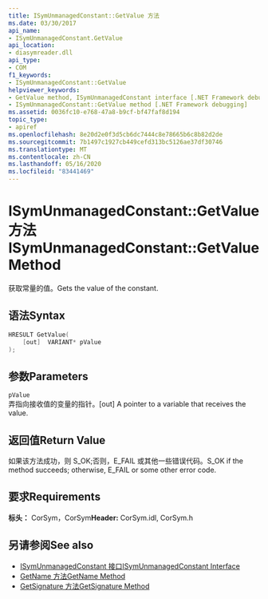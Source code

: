 ```yaml
---
title: ISymUnmanagedConstant::GetValue 方法
ms.date: 03/30/2017
api_name:
- ISymUnmanagedConstant.GetValue
api_location:
- diasymreader.dll
api_type:
- COM
f1_keywords:
- ISymUnmanagedConstant::GetValue
helpviewer_keywords:
- GetValue method, ISymUnmanagedConstant interface [.NET Framework debugging]
- ISymUnmanagedConstant::GetValue method [.NET Framework debugging]
ms.assetid: 0036fc10-e768-47a8-b9cf-bf47faf8d194
topic_type:
- apiref
ms.openlocfilehash: 8e20d2e0f3d5cb6dc7444c8e78665b6c8b82d2de
ms.sourcegitcommit: 7b1497c1927cb449cefd313bc5126ae37df30746
ms.translationtype: MT
ms.contentlocale: zh-CN
ms.lasthandoff: 05/16/2020
ms.locfileid: "83441469"
---
```

# <a name="isymunmanagedconstantgetvalue-method"></a><span data-ttu-id="37dbd-102">ISymUnmanagedConstant::GetValue 方法</span><span class="sxs-lookup"><span data-stu-id="37dbd-102">ISymUnmanagedConstant::GetValue Method</span></span>
<span data-ttu-id="37dbd-103">获取常量的值。</span><span class="sxs-lookup"><span data-stu-id="37dbd-103">Gets the value of the constant.</span></span>  
  
## <a name="syntax"></a><span data-ttu-id="37dbd-104">语法</span><span class="sxs-lookup"><span data-stu-id="37dbd-104">Syntax</span></span>  
  
```cpp  
HRESULT GetValue(  
    [out]  VARIANT* pValue  
);  
```  
  
## <a name="parameters"></a><span data-ttu-id="37dbd-105">参数</span><span class="sxs-lookup"><span data-stu-id="37dbd-105">Parameters</span></span>  
 `pValue`  
 <span data-ttu-id="37dbd-106">弄指向接收值的变量的指针。</span><span class="sxs-lookup"><span data-stu-id="37dbd-106">[out] A pointer to a variable that receives the value.</span></span>  
  
## <a name="return-value"></a><span data-ttu-id="37dbd-107">返回值</span><span class="sxs-lookup"><span data-stu-id="37dbd-107">Return Value</span></span>  
 <span data-ttu-id="37dbd-108">如果该方法成功，则 S_OK;否则，E_FAIL 或其他一些错误代码。</span><span class="sxs-lookup"><span data-stu-id="37dbd-108">S_OK if the method succeeds; otherwise, E_FAIL or some other error code.</span></span>  
  
## <a name="requirements"></a><span data-ttu-id="37dbd-109">要求</span><span class="sxs-lookup"><span data-stu-id="37dbd-109">Requirements</span></span>  
 <span data-ttu-id="37dbd-110">**标头：** CorSym，CorSym</span><span class="sxs-lookup"><span data-stu-id="37dbd-110">**Header:** CorSym.idl, CorSym.h</span></span>  
  
## <a name="see-also"></a><span data-ttu-id="37dbd-111">另请参阅</span><span class="sxs-lookup"><span data-stu-id="37dbd-111">See also</span></span>

- [<span data-ttu-id="37dbd-112">ISymUnmanagedConstant 接口</span><span class="sxs-lookup"><span data-stu-id="37dbd-112">ISymUnmanagedConstant Interface</span></span>](isymunmanagedconstant-interface.md)
- [<span data-ttu-id="37dbd-113">GetName 方法</span><span class="sxs-lookup"><span data-stu-id="37dbd-113">GetName Method</span></span>](isymunmanagedconstant-getname-method.md)
- [<span data-ttu-id="37dbd-114">GetSignature 方法</span><span class="sxs-lookup"><span data-stu-id="37dbd-114">GetSignature Method</span></span>](isymunmanagedconstant-getsignature-method.md)
